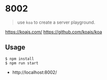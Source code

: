 # 8002
> use `koa` to create a server playground.

https://koajs.com/
https://github.com/koajs/koa

## Usage

```
$ npm install
$ npm run start
```

* http://localhost:8002/
